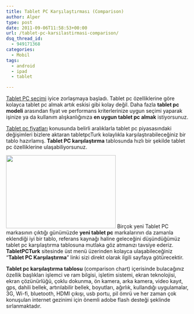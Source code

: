 ```yaml
---
title: Tablet PC Karşılaştırması (Comparison)
author: Alper
type: post
date: 2011-09-06T11:58:53+00:00
url: /tablet-pc-karsilastirmasi-comparison/
dsq_thread_id:
  - 949171368
categories:
  - Mobil
tags:
  - android
  - ipad
  - tablet

---
```

[Tablet PC seçimi][1] iyice zorlaşmaya başladı. Tablet pc özelliklerine göre kolayca tablet pc almak artık eskisi gibi kolay değil. Daha fazla **tablet pc modeli** arasından fiyat ve performans kriterlerinize uygun seçimi yaparak işinize ya da kullanım alışkanlığınıza **en uygun tablet pc almak** istiyorsunuz.

[Tablet pc fiyatları][2] konusunda belirli aralıklarla tablet pc piyasasındaki değişimleri bizlere aktaran tabletpcTurk kolaylıkla karşılaştırabileceğiniz bir tablo hazırlamış. **Tablet PC karşılaştırma** tablosunda hızlı bir şekilde tablet pc özelliklerine ulaşabiliyorsunuz.

<img class="alignright size-full wp-image-6777" title="tablet-pc-comparison" src="https://www.murekkep.org/wp-content/uploads/2011/09/tablet-pc-comparison.jpg" alt="" width="300" height="200" srcset="https://www.murekkep.org/wp-content/uploads/2011/09/tablet-pc-comparison.jpg 300w, https://www.murekkep.org/wp-content/uploads/2011/09/tablet-pc-comparison-50x33.jpg 50w, https://www.murekkep.org/wp-content/uploads/2011/09/tablet-pc-comparison-125x83.jpg 125w" sizes="(max-width: 300px) 100vw, 300px" /> Birçok yeni Tablet PC markasının çıktığı günümüzde **yeni tablet pc** markalarının da zamanla eklendiği iyi bir tablo, referans kaynağı haline geleceğini düşündüğümüz tablet pc karşılaştırma tablosuna mutlaka göz atmanızı tavsiye ederiz. **TabletPCTurk** sitesinde üst menü üzerinden kolayca ulaşabileceğiniz &#8220;**Tablet PC Karşılaştırma**&#8221; linki sizi direkt olarak ilgili sayfaya götürecektir.

**Tablet pc karşılaştırma tablosu** (comparison chart) içerisinde bulacağınız özellik başlıkları işlemci ve ram bilgisi, işletim sistemi, ekran teknolojisi, ekran çözünürlüğü, çoklu dokunma, ön kamera, arka kamera, video kayıt, gps, dahili bellek, artırılabilir bellek, boyutları, ağırlık, kullandığı uygulamalar, 3G, Wi-fi, bluetooth, HDMI çıkışı, usb portu, pil ömrü ve her zaman çok konuşulan internet gezinimi için önemli adobe flash desteği şeklinde sırlanmaktadır.

 [1]: https://www.murekkep.org/tablet-pc-fiyatlari-ve-tablet-pc-secimi-5950
 [2]: https://www.murekkep.org/tablet-pc-fiyatlari-6484